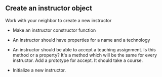 ## Create an instructor object

Work with your neighbor to create a new instructor

* Make an instructor constructor function

* An instructor should have properties for a name and a technology

* An instructor should be able to accept a teaching assignment. Is this method or a property? It's a method which will be the same for every instructor. Add a prototype for accept. It should take a course.

* Initialize a new instructor.

